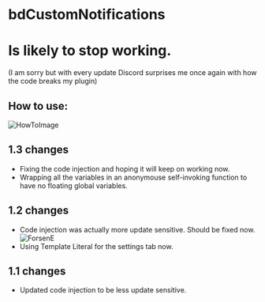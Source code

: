# bdCustomNotifications

# Is likely to stop working.
(I am sorry but with every update Discord surprises me once again with how the code breaks my plugin)

## How to use:
![HowToImage](https://github.com/yoshivb/bdCustomNotifications/blob/master/HowTo.gif?raw=true)

## 1.3 changes
* Fixing the code injection and hoping it will keep on working now.
* Wrapping all the variables in an anonymouse self-invoking function to have no floating global variables.

## 1.2 changes
* Code injection was actually more update sensitive. Should be fixed now.
![ForsenE](http://i.imgur.com/9a5Opx7.png)
* Using Template Literal for the settings tab now.

## 1.1 changes
* Updated code injection to be less update sensitive.